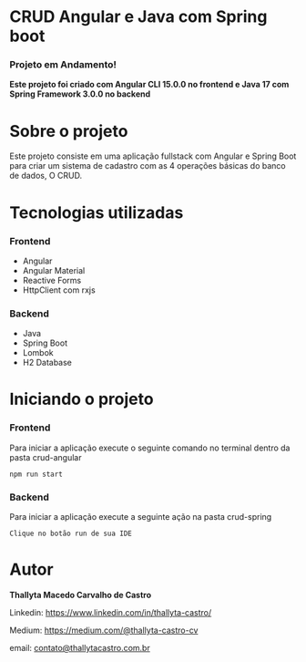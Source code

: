 # CRUD Angular e Java com Spring boot

### Projeto em Andamento!

<b> Este projeto foi criado com Angular CLI 15.0.0 no frontend e Java 17 com Spring Framework 3.0.0 no backend</b>

# Sobre o projeto

Este projeto consiste em uma aplicação fullstack com Angular e Spring Boot para criar um sistema de cadastro com as 4 operações básicas do banco de dados, O CRUD.

# Tecnologias utilizadas

### Frontend

- Angular
- Angular Material
- Reactive Forms
- HttpClient com rxjs

### Backend

- Java
- Spring Boot
- Lombok
- H2 Database

# Iniciando o projeto

### Frontend

Para iniciar a aplicação execute o seguinte comando no terminal dentro da pasta crud-angular

```shell script
npm run start
```
### Backend

Para iniciar a aplicação execute a seguinte ação na pasta crud-spring

```shell script
Clique no botão run de sua IDE
```

# Autor
<b>Thallyta Macedo Carvalho de Castro</b>

Linkedin: https://www.linkedin.com/in/thallyta-castro/

Medium: https://medium.com/@thallyta-castro-cv

email: contato@thallytacastro.com.br
